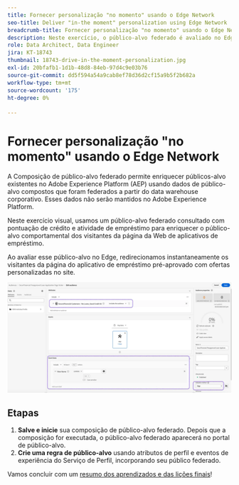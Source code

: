 ```yaml
---
title: Fornecer personalização "no momento" usando o Edge Network
seo-title: Deliver "in-the moment" personalization using Edge Network | Engage with Audiences from your Data Warehouse using Federated Audience Composition
breadcrumb-title: Fornecer personalização "no momento" usando o Edge Network
description: Neste exercício, o público-alvo federado é avaliado no Edge para redirecionamento instantâneo "no momento".
role: Data Architect, Data Engineer
jira: KT-18743
thumbnail: 18743-drive-in-the-moment-personalization.jpg
exl-id: 20bfafb1-1d1b-48d8-84eb-97d4c9e03b76
source-git-commit: dd5f594a54a9cab8ef78d36d2cf15a9b5f2b682a
workflow-type: tm+mt
source-wordcount: '175'
ht-degree: 0%

---
```


# Fornecer personalização &quot;no momento&quot; usando o Edge Network

A Composição de público-alvo federado permite enriquecer públicos-alvo existentes no Adobe Experience Platform (AEP) usando dados de público-alvo compostos que foram federados a partir do data warehouse corporativo. Esses dados não serão mantidos no Adobe Experience Platform.

Neste exercício visual, usamos um público-alvo federado consultado com pontuação de crédito e atividade de empréstimo para enriquecer o público-alvo comportamental dos visitantes da página da Web de aplicativos de empréstimo.

Ao avaliar esse público-alvo no Edge, redirecionamos instantaneamente os visitantes da página do aplicativo de empréstimo pré-aprovado com ofertas personalizadas no site.

![edge-audience-enrich](assets/edge-audience-enrich.png)

## Etapas

1. **Salve e inicie** sua composição de público-alvo federado. Depois que a composição for executada, o público-alvo federado aparecerá no portal de público-alvo.
2. **Crie uma regra de público-alvo** usando atributos de perfil e eventos de experiência do Serviço de Perfil, incorporando seu público federado.

Vamos concluir com um [resumo dos aprendizados e das lições finais](conclusion.md)!

